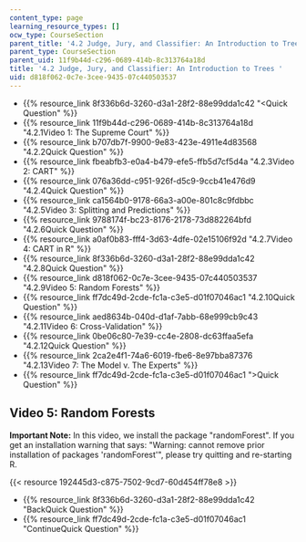 ```yaml
---
content_type: page
learning_resource_types: []
ocw_type: CourseSection
parent_title: '4.2 Judge, Jury, and Classifier: An Introduction to Trees '
parent_type: CourseSection
parent_uid: 11f9b44d-c296-0689-414b-8c313764a18d
title: '4.2 Judge, Jury, and Classifier: An Introduction to Trees '
uid: d818f062-0c7e-3cee-9435-07c440503537
---
```


*   {{% resource_link 8f336b6d-3260-d3a1-28f2-88e99dda1c42 "\<Quick Question" %}}
*   {{% resource_link 11f9b44d-c296-0689-414b-8c313764a18d "4.2.1Video 1: The Supreme Court" %}}
*   {{% resource_link b707db7f-9900-9e83-423e-4911e4d83568 "4.2.2Quick Question" %}}
*   {{% resource_link fbeabfb3-e0a4-b479-efe5-ffb5d7cf5d4a "4.2.3Video 2: CART" %}}
*   {{% resource_link 076a36dd-c951-926f-d5c9-9ccb41e476d9 "4.2.4Quick Question" %}}
*   {{% resource_link ca1564b0-9178-66a3-a00e-801c8c9fdbbc "4.2.5Video 3: Splitting and Predictions" %}}
*   {{% resource_link 9788174f-bc23-8176-2178-73d882264bfd "4.2.6Quick Question" %}}
*   {{% resource_link a0af0b83-fff4-3d63-4dfe-02e15106f92d "4.2.7Video 4: CART in R" %}}
*   {{% resource_link 8f336b6d-3260-d3a1-28f2-88e99dda1c42 "4.2.8Quick Question" %}}
*   {{% resource_link d818f062-0c7e-3cee-9435-07c440503537 "4.2.9Video 5: Random Forests" %}}
*   {{% resource_link ff7dc49d-2cde-fc1a-c3e5-d01f07046ac1 "4.2.10Quick Question" %}}
*   {{% resource_link aed8634b-040d-d1af-7abb-68e999cb9c43 "4.2.11Video 6: Cross-Validation" %}}
*   {{% resource_link 0be06c80-7e39-cc4e-2808-dc63ffaa5efa "4.2.12Quick Question" %}}
*   {{% resource_link 2ca2e4f1-74a6-6019-fbe6-8e97bba87376 "4.2.13Video 7: The Model v. The Experts" %}}
*   {{% resource_link ff7dc49d-2cde-fc1a-c3e5-d01f07046ac1 "\>Quick Question" %}}

Video 5: Random Forests
-----------------------

**Important Note:** In this video, we install the package "randomForest". If you get an installation warning that says: "Warning: cannot remove prior installation of packages 'randomForest'", please try quitting and re-starting R. 

{{< resource 192445d3-c875-7502-9cd7-60d454ff78e8 >}}

*   {{% resource_link 8f336b6d-3260-d3a1-28f2-88e99dda1c42 "BackQuick Question" %}}
*   {{% resource_link ff7dc49d-2cde-fc1a-c3e5-d01f07046ac1 "ContinueQuick Question" %}}